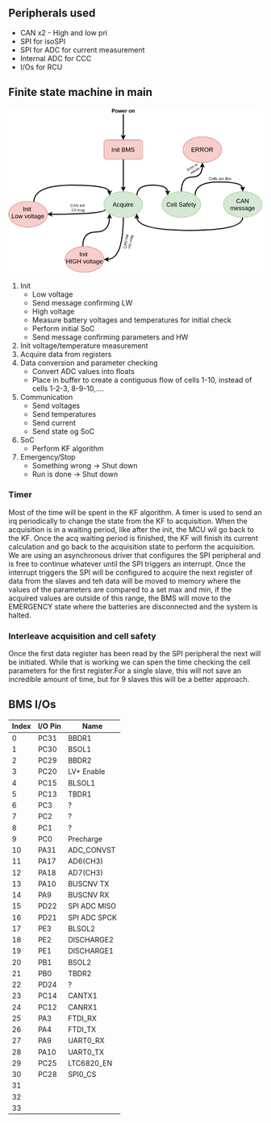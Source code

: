 
## Peripherals used
* CAN x2 - High and low pri
* SPI for isoSPI
* SPI for ADC for current measurement
* Internal ADC for CCC
* I/Os for RCU


## Finite state machine in main
<img src="./pictures/BMS_Firmware.png"> <!-- https://app.diagrams.net/#G1L0Rt-GO7HkVY3zLnnExWh2S9fs9ZJiAZ -->

1. Init
    * Low voltage
    * Send message confirming LW
    * High voltage
    * Measure battery voltages and temperatures for initial check
    * Perform initial SoC
    * Send message confirming parameters and HW
2. Init voltage/temperature measurement
3. Acquire data from registers
4. Data conversion and parameter checking
    * Convert ADC values into floats
    * Place in buffer to create a contiguous flow of cells 1-10, instead of cells 1-2-3, 8-9-10,.... 
4. Communication
    * Send voltages
    * Send temperatures
    * Send current
    * Send state og SoC
5. SoC
    * Perform KF algorithm
6. Emergency/Stop
    * Something wrong -> Shut down
    * Run is done     -> Shut down

### Timer
Most of the time will be spent in the KF algorithm. A timer is used to send an irq periodically to change the state from the KF to acquisition. When the acquisition is in a waiting period, like after the init, the MCU wil go back to the KF. Once the acq waiting period is finished, the KF will finish its current calculation and go back to the acquisition state to perform the acquisition. We are using an asynchronous driver that configures the SPI peripheral and is free to continue whatever until the SPI triggers an interrupt. Once the interrupt triggers the SPI will be configured to acquire the next register of data from the slaves and teh data will be moved to memory where the values of the parameters are compared to a set max and min, if the acquired values are outside of this range, the BMS will move to the EMERGENCY state where the batteries are disconnected and the system is halted.
    

### Interleave acquisition and cell safety
Once the first data register has been read by the SPI peripheral the next will be initiated. While that is working we can spen the time checking the cell parameters for the first register.For a single slave, this will not save an incredible amount of time, but for 9 slaves this will be a better approach. 


## BMS I/Os

| Index | I/O Pin | Name                               |
| ----- | ------- | ---------------------------------- |
| 0     | PC31    | BBDR1                              |
| 1     | PC30    | BSOL1                              |
| 2     | PC29    | BBDR2                              |
| 3     | PC20    | LV+ Enable                         |
| 4     | PC15    | BLSOL1                             |
| 5     | PC13    | TBDR1                              |
| 6     | PC3     | ?                                  |
| 7     | PC2     | ?                                  |
| 8     | PC1     | ?                                  |
| 9     | PC0     | Precharge                          |
| 10    | PA31    | ADC_CONVST                         |
| 11    | PA17    | AD6(CH3)                           |
| 12    | PA18    | AD7(CH3)                           |
| 13    | PA10    | BUSCNV TX                          |
| 14    | PA9     | BUSCNV RX                          |
| 15    | PD22    | SPI ADC MISO                       |
| 16    | PD21    | SPI ADC SPCK                       |
| 17    | PE3     | BLSOL2                             |
| 18    | PE2     | DISCHARGE2                         |
| 19    | PE1     | DISCHARGE1                         |
| 20    | PB1     | BSOL2                              |
| 21    | PB0     | TBDR2                              |
| 22    | PD24    | ?                                  |
| 23    | PC14    | CANTX1                             |
| 24    | PC12    | CANRX1                             |
| 25    | PA3     | FTDI_RX                            |
| 26    | PA4     | FTDI_TX                            |
| 27    | PA9     | UART0_RX                           |
| 28    | PA10    | UART0_TX                           |
| 29    | PC25    | LTC6820_EN                         |
| 30    | PC28    | SPI0_CS                            |
| 31    |         |                                    |
| 32    |         |                                    |
| 33    |         |                                    |